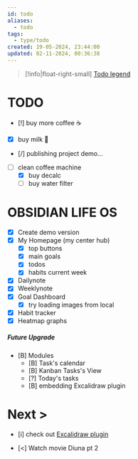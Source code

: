 ```yaml
---
id: todo
aliases:
  - todo
tags:
  - type/todo
created: 19-05-2024, 23:44:00
updated: 02-11-2024, 00:36:38
---
```


> [!info|float-right-small]
> [Todo legend](todo-legend.md)


# TODO
- [!] buy more coffee ☕️ 
- [x] buy milk 🥛
- [/] publishing project demo...
- [ ] clean coffee machine
    - [x] buy decalc
    - [ ] buy water filter

# OBSIDIAN LIFE OS
- [x] Create demo version
- [x] My Homepage (my center hub)
    - [x] top buttons
    - [x] main goals
    - [x] todos
    - [x] habits current week
- [x] Dailynote 
- [x] Weeklynote 
- [x] Goal Dashboard
    - [x] try loading images from local 
- [x] Habit tracker
- [x] Heatmap graphs

##### Future Upgrade
- [B] Modules 
    - [B] Task's calendar
    - [B] Kanban Tasks's View
    - [?] Today's tasks
    - [B] embedding Excalidraw plugin


# Next >

- [i] check out [Excalidraw plugin](https://github.com/zsviczian/obsidian-excalidraw-plugin)

- [<] Watch movie Diuna pt 2 

